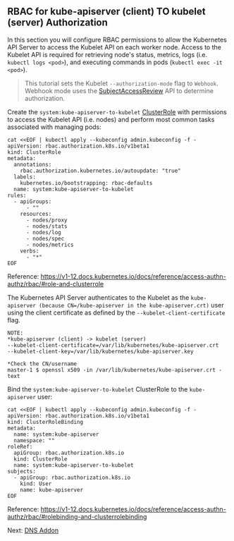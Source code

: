 ## RBAC for kube-apiserver (client) TO kubelet (server) Authorization

In this section you will configure RBAC permissions to allow the Kubernetes API Server to access the Kubelet API on each worker node. Access to the Kubelet API is required for retrieving node's status, metrics, logs (i.e. `kubectl logs <pod>`), and executing commands in pods (`kubectl exec -it <pod>`).

> This tutorial sets the Kubelet `--authorization-mode` flag to `Webhook`. Webhook mode uses the [SubjectAccessReview](https://kubernetes.io/docs/admin/authorization/#checking-api-access) API to determine authorization.


Create the `system:kube-apiserver-to-kubelet` [ClusterRole](https://kubernetes.io/docs/admin/authorization/rbac/#role-and-clusterrole) with permissions to access the Kubelet API (i.e. nodes) and perform most common tasks associated with managing pods:

```
cat <<EOF | kubectl apply --kubeconfig admin.kubeconfig -f -
apiVersion: rbac.authorization.k8s.io/v1beta1
kind: ClusterRole
metadata:
  annotations:
    rbac.authorization.kubernetes.io/autoupdate: "true"
  labels:
    kubernetes.io/bootstrapping: rbac-defaults
  name: system:kube-apiserver-to-kubelet
rules:
  - apiGroups:
      - ""
    resources:
      - nodes/proxy
      - nodes/stats
      - nodes/log
      - nodes/spec
      - nodes/metrics
    verbs:
      - "*"
EOF
```
Reference: https://v1-12.docs.kubernetes.io/docs/reference/access-authn-authz/rbac/#role-and-clusterrole

The Kubernetes API Server authenticates to the Kubelet as the `kube-apiserver (because CN=/kube-apiserver in the kube-apiserver.crt)` user using the client certificate as defined by the `--kubelet-client-certificate` flag.

```
NOTE:
*kube-apiserver (client) -> kubelet (server)
--kubelet-client-certificate=/var/lib/kubernetes/kube-apiserver.crt
--kubelet-client-key=/var/lib/kubernetes/kube-apiserver.key

*Check the CN/username
master-1 $ openssl x509 -in /var/lib/kubernetes/kube-apiserver.crt -text
```

Bind the `system:kube-apiserver-to-kubelet` ClusterRole to the `kube-apiserver` user:

```
cat <<EOF | kubectl apply --kubeconfig admin.kubeconfig -f -
apiVersion: rbac.authorization.k8s.io/v1beta1
kind: ClusterRoleBinding
metadata:
  name: system:kube-apiserver
  namespace: ""
roleRef:
  apiGroup: rbac.authorization.k8s.io
  kind: ClusterRole
  name: system:kube-apiserver-to-kubelet
subjects:
  - apiGroup: rbac.authorization.k8s.io
    kind: User
    name: kube-apiserver
EOF
```
Reference: https://v1-12.docs.kubernetes.io/docs/reference/access-authn-authz/rbac/#rolebinding-and-clusterrolebinding

Next: [DNS Addon](14-dns-addon.md)
